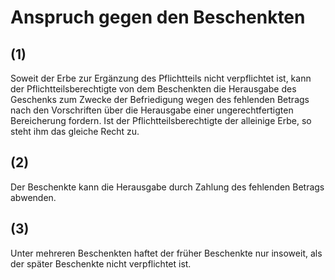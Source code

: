 # Anspruch gegen den Beschenkten



## (1)

 Soweit der Erbe zur Ergänzung des Pflichtteils nicht verpflichtet ist, kann der Pflichtteilsberechtigte von dem Beschenkten die Herausgabe des Geschenks zum Zwecke der Befriedigung wegen des fehlenden Betrags nach den Vorschriften über die Herausgabe einer ungerechtfertigten Bereicherung fordern. Ist der Pflichtteilsberechtigte der alleinige Erbe, so steht ihm das gleiche Recht zu.

## (2)

 Der Beschenkte kann die Herausgabe durch Zahlung des fehlenden Betrags abwenden.

## (3)

 Unter mehreren Beschenkten haftet der früher Beschenkte nur insoweit, als der später Beschenkte nicht verpflichtet ist. 

